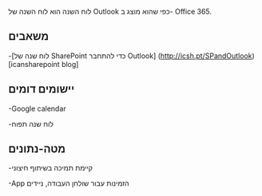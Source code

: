 
לוח השנה הוא לוח השנה של Outlook כפי שהוא מוצג ב- Office 365.

משאבים
---------

-[לוח שנה של SharePoint כדי להתחבר
    Outlook] (http://icsh.pt/SPandOutlook) \[icansharepoint blog\]

יישומים דומים
--------------------

-Google calendar

-לוח שנה תפוח

מטה-נתונים
--------

-קיימת תמיכה בשיתוף חיצוני

-App הזמינות עבור שולחן העבודה, ניידים
